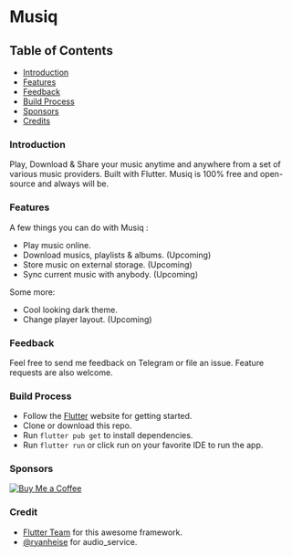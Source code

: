 # Musiq

## Table of Contents

- [Introduction](#intro)
- [Features](#features)
- [Feedback](#feedback)
- [Build Process](#build)
- [Sponsors](#sponsors)
- [Credits](#credit)

### Introduction <a name='intro'></a>

Play, Download & Share your music anytime and anywhere from a set of various music providers. Built with Flutter.
Musiq is 100% free and open-source and always will be.

### Features <a name='features'></a>

A few things you can do with Musiq :

- Play music online.
- Download musics, playlists & albums. \(Upcoming\)
- Store music on external storage. \(Upcoming\)
- Sync current music with anybody. \(Upcoming\)

Some more:

- Cool looking dark theme.
- Change player layout. \(Upcoming\)

### Feedback <a name='feedback'></a>

Feel free to send me feedback on Telegram or file an issue. Feature requests are also welcome.

### Build Process <a name='build'></a>

- Follow the [Flutter](https://flutter.dev) website for getting started.
- Clone or download this repo.
- Run `flutter pub get` to install dependencies.
- Run `flutter run` or click run on your favorite IDE to run the app.

### Sponsors <a name='sponsors'></a>

[![Buy Me a Coffee](https://www.buymeacoffee.com/assets/img/custom_images/orange_img.png)](https://www.buymeacoffee.com/asimbera)

### Credit

- [Flutter Team](https://flutter.dev/) for this awesome framework.
- [@ryanheise](https://github.com/ryanheise) for audio_service.

